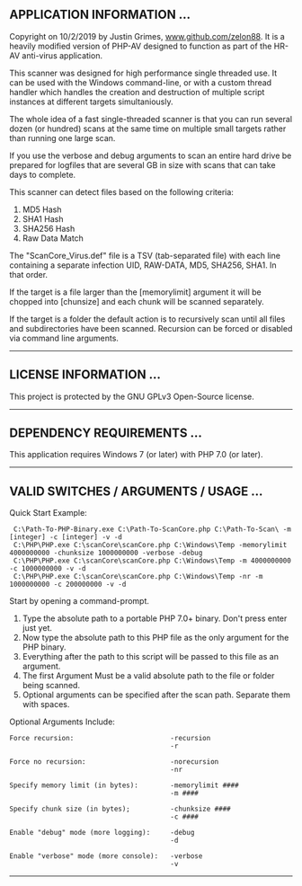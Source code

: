 ## APPLICATION INFORMATION ...

Copyright on 10/2/2019 by Justin Grimes, www.github.com/zelon88. It is a heavily modified version of PHP-AV designed to function as part of the HR-AV anti-virus application.

This scanner was designed for high performance single threaded use. It can be used with the Windows command-line, or with a custom thread handler which handles the creation and destruction of multiple script instances at different targets simultaniously. 

The whole idea of a fast single-threaded scanner is that you can run several dozen (or hundred) scans at the same time on multiple small targets rather than running one large scan. 

If you use the verbose and debug arguments to scan an entire hard drive be prepared for logfiles that are several GB in size with  scans that can take days to complete. 

This scanner can detect files based on the following criteria:

1. MD5 Hash
2. SHA1 Hash
3. SHA256 Hash
4. Raw Data Match

The "ScanCore_Virus.def" file is a TSV (tab-separated file) with each line containing a separate infection UID, RAW-DATA, MD5, SHA256, SHA1. In that order. 

If the target is a file larger than the [memorylimit] argument it will be chopped into [chunsize] and each chunk will be scanned separately. 

If the target is a folder the default action is to recursively scan until all files and subdirectories have been scanned. Recursion can be forced or disabled via command line arguments.

-----------------------------------------------------------------------------------

## LICENSE INFORMATION ...

This project is protected by the GNU GPLv3 Open-Source license.

-----------------------------------------------------------------------------------

## DEPENDENCY REQUIREMENTS ... 

This application requires Windows 7 (or later) with PHP 7.0 (or later).
  
-----------------------------------------------------------------------------------

## VALID SWITCHES / ARGUMENTS / USAGE ...

Quick Start Example:

     C:\Path-To-PHP-Binary.exe C:\Path-To-ScanCore.php C:\Path-To-Scan\ -m [integer] -c [integer] -v -d
     C:\PHP\PHP.exe C:\scanCore\scanCore.php C:\Windows\Temp -memorylimit 4000000000 -chunksize 1000000000 -verbose -debug
     C:\PHP\PHP.exe C:\scanCore\scanCore.php C:\Windows\Temp -m 4000000000 -c 1000000000 -v -d
     C:\PHP\PHP.exe C:\scanCore\scanCore.php C:\Windows\Temp -nr -m 1000000000 -c 200000000 -v -d 

Start by opening a command-prompt.
1. Type the absolute path to a portable PHP 7.0+ binary. Don't press enter just yet.
2. Now type the absolute path to this PHP file as the only argument for the PHP binary.
3. Everything after the path to this script will be passed to this file as an argument.
4. The first Argument Must be a valid absolute path to the file or folder being scanned.
5. Optional arguments can be specified after the scan path. Separate them with spaces.
  
Optional Arguments Include:

    Force recursion:                        -recursion
                                            -r

    Force no recursion:                     -norecursion
                                            -nr

    Specify memory limit (in bytes):        -memorylimit ####
                                            -m ####

    Specify chunk size (in bytes);          -chunksize ####
                                            -c ####

    Enable "debug" mode (more logging):     -debug
                                            -d

    Enable "verbose" mode (more console):   -verbose
                                            -v             

-----------------------------------------------------------------------------------
